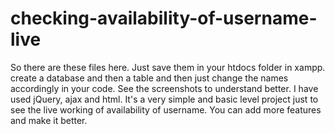 # checking-availability-of-username-live
So there are these files here. Just save them in your htdocs folder in xampp.
create a database and then a table and then just change the names accordingly in your code.
See the screenshots to understand better.
I have used jQuery, ajax and html.
It's a very simple and basic level project just to see the live working of availability of username.
You can add more features and make it better.
